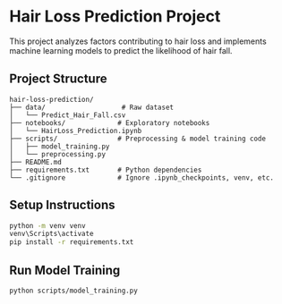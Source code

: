 # Hair Loss Prediction Project

This project analyzes factors contributing to hair loss and implements machine learning models to predict the likelihood of hair fall.

## Project Structure

```
hair-loss-prediction/
├── data/                   # Raw dataset
│   └── Predict_Hair_Fall.csv
├── notebooks/             # Exploratory notebooks
│   └── HairLoss_Prediction.ipynb
├── scripts/               # Preprocessing & model training code
│   ├── model_training.py
│   └── preprocessing.py
├── README.md
├── requirements.txt       # Python dependencies
└── .gitignore             # Ignore .ipynb_checkpoints, venv, etc.
```

## Setup Instructions
```bash
python -m venv venv
venv\Scripts\activate
pip install -r requirements.txt
```

## Run Model Training
```bash
python scripts/model_training.py